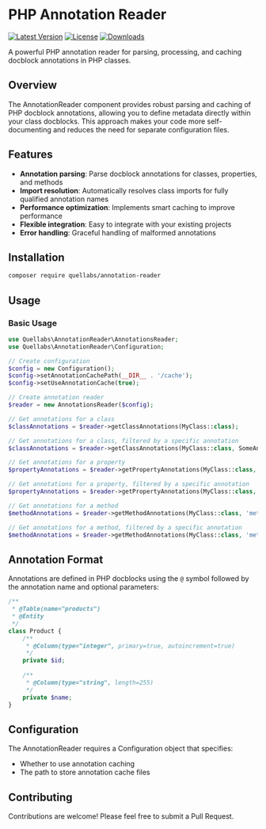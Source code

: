 # PHP Annotation Reader

[![Latest Version](https://img.shields.io/packagist/v/quellabs/annotation-reader.svg)](https://packagist.org/packages/quellabs/signal-hub)
[![License](https://img.shields.io/badge/license-MIT-brightgreen.svg)](LICENSE)
[![Downloads](https://img.shields.io/packagist/dt/quellabs/annotation-reader.svg)](https://packagist.org/packages/quellabs/signal-hub)

A powerful PHP annotation reader for parsing, processing, and caching docblock annotations in PHP classes.

## Overview

The AnnotationReader component provides robust parsing and caching of PHP docblock annotations, allowing you to define metadata directly within your class docblocks. This approach makes your code more self-documenting and reduces the need for separate configuration files.

## Features

- **Annotation parsing**: Parse docblock annotations for classes, properties, and methods
- **Import resolution**: Automatically resolves class imports for fully qualified annotation names
- **Performance optimization**: Implements smart caching to improve performance
- **Flexible integration**: Easy to integrate with your existing projects
- **Error handling**: Graceful handling of malformed annotations

## Installation

```bash
composer require quellabs/annotation-reader
```

## Usage

### Basic Usage

```php
use Quellabs\AnnotationReader\AnnotationsReader;
use Quellabs\AnnotationReader\Configuration;

// Create configuration
$config = new Configuration();
$config->setAnnotationCachePath(__DIR__ . '/cache');
$config->setUseAnnotationCache(true);

// Create annotation reader
$reader = new AnnotationsReader($config);

// Get annotations for a class
$classAnnotations = $reader->getClassAnnotations(MyClass::class);

// Get annotations for a class, filtered by a specific annotation
$classAnnotations = $reader->getClassAnnotations(MyClass::class, SomeAnnotation::class);

// Get annotations for a property
$propertyAnnotations = $reader->getPropertyAnnotations(MyClass::class, 'propertyName');

// Get annotations for a property, filtered by a specific annotation
$propertyAnnotations = $reader->getPropertyAnnotations(MyClass::class, 'propertyName', SomeAnnotation::class);

// Get annotations for a method
$methodAnnotations = $reader->getMethodAnnotations(MyClass::class, 'methodName');

// Get annotations for a method, filtered by a specific annotation
$methodAnnotations = $reader->getMethodAnnotations(MyClass::class, 'methodName', SomeAnnotation::class);
```

## Annotation Format

Annotations are defined in PHP docblocks using the `@` symbol followed by the annotation name and optional parameters:

```php
/**
 * @Table(name="products")
 * @Entity
 */
class Product {
    /**
     * @Column(type="integer", primary=true, autoincrement=true)
     */
    private $id;
    
    /**
     * @Column(type="string", length=255)
     */
    private $name;
}
```

## Configuration

The AnnotationReader requires a Configuration object that specifies:

- Whether to use annotation caching
- The path to store annotation cache files

## Contributing

Contributions are welcome! Please feel free to submit a Pull Request.